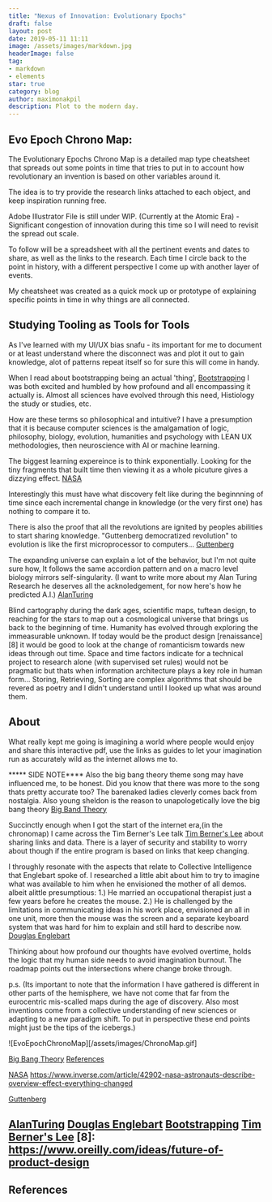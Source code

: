 ```yaml
---
title: "Nexus of Innovation: Evolutionary Epochs"
draft: false
layout: post
date: 2019-05-11 11:11
image: /assets/images/markdown.jpg
headerImage: false
tag:
- markdown
- elements
star: true
category: blog
author: maximonakpil
description: Plot to the modern day.
---
```


## Evo Epoch Chrono Map:
The Evolutionary Epochs Chrono Map is a detailed map type cheatsheet that spreads out some points in time that tries to put in to account how revolutionary an invention is based on other variables around it.

The idea is to try provide the research links attached to each object, and keep inspiration running free.

Adobe Illustrator File is still under WIP. (Currently at the Atomic Era) - Significant congestion of innovation during this time so I will need to revisit the spread out scale.

To follow will be a spreadsheet with all the pertinent events and dates to share, as well as the links to the research. Each time I circle back to the point in history, with a different perspective I come up with another layer of events.

My cheatsheet was created as a quick mock up or prototype of explaining specific points in time in why things are all connected.

## Studying Tooling as Tools for Tools
As I've learned with my UI/UX bias snafu - its important for me to document or at least understand where the disconnect was and plot it out to gain knowledge, alot of patterns repeat itself so for sure this will come in handy.

When I read about bootstrapping being an actual 'thing', [Bootstrapping](bootstrapping)
I was both excited and humbled by how profound and all encompassing it actually is. Almost all sciences have evolved through this need, Histiology the study or studies, etc.

How are these terms so philosophical and intuitive? I have a presumption that it is because computer sciences is the amalgamation of logic, philosophy, biology, evolution, humanities and psychology with LEAN UX methodologies, then neuroscience with AI or machine learning.

The biggest learning expereince is to think exponentially. Looking for the tiny fragments that built time then viewing it as a whole picuture gives a dizzying effect.
[NASA](#nasa)

Interestingly this must have what discovery felt like during the beginnning of time since each incremental change in knowledge (or the very first one) has nothing to compare it to.

There is also the proof that all the revolutions are ignited by peoples abilities to start sharing knowledge. "Guttenberg democratized revolution" to evolution is like the first microprocessor to computers...
[Guttenberg](#Guttenberg)

The expanding universe can explain a lot of the behavior, but I'm not quite sure how, It follows the same accordion pattern and on a macro level biology mirrors self-singularity.
(I want to write more about my Alan Turing Research he deserves all the acknoledgement, for now here's how he predicted A.I.)   [AlanTuring](#alanturing)

Blind cartography during the dark ages, scientific maps, tuftean design, to reaching for the stars to map out a cosmological universe that brings us back to the beginning of time. Humanity has evolved through exploring the immeasurable unknown. If today would be the product design [renaissance][8]
it would be good to look at the change of romanticism towards new ideas through out time. Space and time factors indicate for a technical project to research alone (with supervised set rules) would not be pragmatic but thats when information architecture plays a key role in human form...
Storing, Retrieving, Sorting are complex algorithms that should be revered as poetry and I didn't understand until I looked up what was around them.


## About
What really kept me going is imagining a world where people would enjoy and share
 this interactive pdf, use the links as guides to let your imagination run as
 accurately wild as the internet allows me to.


***** SIDE NOTE****
Also the big bang theory theme song may have influenced me, to be honest. Did you know that
there was more to the song thats pretty accurate too? The barenaked ladies cleverly comes
back from nostalgia. Also young sheldon is the reason to unapologetically love the big bang theory
[Big Band Theory](#bigbangtheory)

Succinctly enough when I got the start of the internet era,(in the chronomap) I came across the Tim Berner's Lee talk
[Tim Berner's Lee](#timbernerslee)
about sharing links and data. There is a layer of security and stability to worry about though if the entire
program is based on links that keep changing.


I throughly resonate with the aspects that relate to Collective Intelligence that Englebart spoke of. I researched a little abit about him to try to imagine what was available to him when he envisioned the mother of all demos.
albeit alittle presumptious: 1.) He married an occupational therapist just a few years before he creates the mouse.
2.) He is challenged by the limitations in communicating ideas in his work place, envisioned an all in one unit, more then the mouse was the screen and a separate keyboard system that was hard for him to explain and still hard to describe now.
[Douglas Englebart](#englebart)

Thinking about how profound our thoughts have evolved overtime, holds the logic that my human side needs to avoid
imagination burnout. The roadmap points out the intersections where change broke through.

p.s. (Its important to note that the information I have gathered is different in other parts of the hemisphere, we have not come that far from the eurocentric mis-scalled maps during the age of discovery. Also most inventions come from a collective understanding of new sciences or adapting to a new paradigm shift. To put in perspective these end points might just be the tips of the icebergs.)

![EvoEpochChronoMap][/assets/images/ChronoMap.gif]


[Big Bang Theory](#bigbangtheory)
[References](#references)

[NASA](#nasa)
https://www.inverse.com/article/42902-nasa-astronauts-describe-overview-effect-everything-changed

[Guttenberg](#Guttenberg)


[AlanTuring](#alanturing)
[Douglas Englebart](#englebart)
[Bootstrapping](bootstrapping)
[Tim Berner's Lee](#timbernerslee)
[8]: https://www.oreilly.com/ideas/future-of-product-design
---



## References
